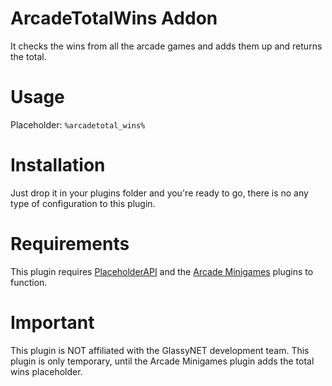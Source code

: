 # ArcadeTotalWins Addon
It checks the wins from all the arcade games and adds them up and returns the total.

# Usage
Placeholder: `%arcadetotal_wins%`

# Installation
Just drop it in your plugins folder and you're ready to go, there is no any type of configuration to this plugin.

# Requirements
This plugin requires [PlaceholderAPI](https://www.spigotmc.org/resources/placeholderapi.6245/) and the [Arcade Minigames](https://www.spigotmc.org/resources/arcade-minigames.49093/) plugins to function.

# Important
This plugin is NOT affiliated with the GlassyNET development team.
This plugin is only temporary, until the Arcade Minigames plugin adds the total wins placeholder.
